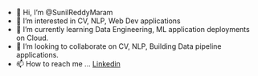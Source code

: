 - 👋 Hi, I’m @SunilReddyMaram
- 👀 I’m interested in CV, NLP, Web Dev applications
- 🌱 I’m currently learning Data Engineering, ML application deployments on Cloud.
- 💞️ I’m looking to collaborate on CV, NLP, Building Data pipeline applications.
- 📫 How to reach me ... [Linkedin](https://www.linkedin.com/in/maram-sunil-reddy-51941a221)

<!---
SunilReddyMaram/SunilReddyMaram is a ✨ special ✨ repository because its `README.md` (this file) appears on your GitHub profile.
You can click the Preview link to take a look at your changes.
--->
